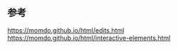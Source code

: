## 参考

<a href="https://momdo.github.io/html/edits.html" target="_blank">https://momdo.github.io/html/edits.html</a>
<a href="https://momdo.github.io/html/interactive-elements.html" target="_blank">https://momdo.github.io/html/interactive-elements.html</a>
